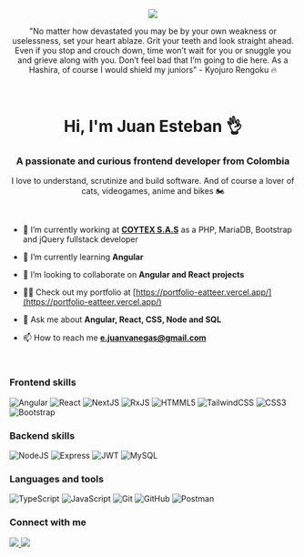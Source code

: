 <p align="center">
  <img src="https://user-images.githubusercontent.com/55556476/217273633-10808d7d-0d37-414e-9d5e-96901a21c4c0.png">
</p>
<p align="center">"No matter how devastated you may be by your own weakness or uselessness, set your heart ablaze. Grit your teeth and look straight ahead. Even if you stop and crouch down, time won’t wait for you or snuggle you and grieve along with you. Don’t feel bad that I’m going to die here. As a Hashira, of course I would shield my juniors" - Kyojuro Rengoku 🔥</p>

<br>
<h1 align="center">Hi, I'm Juan Esteban 👌</h1>
<h3 align="center">A passionate and curious frontend developer from Colombia</h3>
<p align="center">I love to understand, scrutinize and build software. And of course a lover of cats, videogames, anime and bikes 🏍</p>
<br>

- 🔭 I’m currently working at [**COYTEX S.A.S**](https://www.coytex.com.co/) as a PHP, MariaDB, Bootstrap and jQuery fullstack developer

- 🌱 I’m currently learning **Angular**

- 👯 I’m looking to collaborate on **Angular and React projects**

- 👨‍💻 Check out my portfolio at [https://portfolio-eatteer.vercel.app/](https://portfolio-eatteer.vercel.app/)

- 💬 Ask me about **Angular, React, CSS, Node and SQL**

- 📫 How to reach me **e.juanvanegas@gmail.com**

<br>
<h3 align="left">Frontend skills</h3>

![Angular](https://img.shields.io/badge/Angular-DD0031?style=for-the-badge&logo=Angular)
![React](https://img.shields.io/badge/react-263238?style=for-the-badge&logo=React)
![NextJS](https://img.shields.io/badge/Next.js-000000?style=for-the-badge&logo=Next.js)
![RxJS](https://img.shields.io/badge/RxJS-B7178C?style=for-the-badge&logo=ReactiveX)
![HTMML5](https://img.shields.io/badge/HTML5-E34F26?style=for-the-badge&logo=HTML5&logoColor=fff)
![TailwindCSS](https://img.shields.io/badge/tailwindcss-%2338B2AC.svg?style=for-the-badge&logo=tailwind-css&logoColor=white)
![CSS3](https://img.shields.io/badge/CSS3-1572B6?style=for-the-badge&logo=CSS3)
![Bootstrap](https://img.shields.io/badge/Bootstrap-7952B3?style=for-the-badge&logo=Bootstrap&logoColor=fff)

<h3 align="left">Backend skills</h3>

![NodeJS](https://img.shields.io/badge/Node.js-339933?style=for-the-badge&logo=Node.js&logoColor=fff)
![Express](https://img.shields.io/badge/Express-000000?style=for-the-badge&logo=Express)
![JWT](https://img.shields.io/badge/JWT-000000?style=for-the-badge&logo=JSON%20Web%20Tokens)
![MySQL](https://img.shields.io/badge/MySQL-4479A1?style=for-the-badge&logo=MySQL&logoColor=fff)

<h3 align="left">Languages and tools</h3>

![TypeScript](https://img.shields.io/badge/TypeScript-3178C6?style=for-the-badge&logo=TypeScript&logoColor=fff)
![JavaScript](https://img.shields.io/badge/JavaScript-000?style=for-the-badge&logo=JavaScript&logoColor=F7DF1E)
![Git](https://img.shields.io/badge/Git-F05032?style=for-the-badge&logo=Git&logoColor=fff)
![GitHub](https://img.shields.io/badge/GitHub-181717?style=for-the-badge&logo=GitHub&logoColor=fff)
![Postman](https://img.shields.io/badge/Postman-FF6C37?style=for-the-badge&logo=Postman&logoColor=fff)

<h3 align="left">Connect with me</h3>

<div align="left">
  <a href="https://www.linkedin.com/in/ejuanvanegas/" target="_blank">
  <img src="https://img.shields.io/badge/LinkedIn-0A66C2?style=for-the-badge&logo=LinkedIn&logoColor=fff" />
  </a>
  <a href="mailto:e.juanvanegas@gmail.com" target="_blank">
  <img src="https://img.shields.io/badge/Gmail-EA4335?style=for-the-badge&logo=Gmail&logoColor=fff" />
  </a>
</div>
